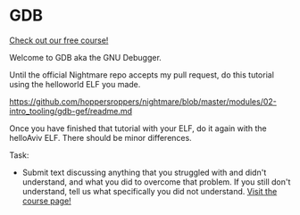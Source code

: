 # GDB

[Check out our free course!](https://academy.hoppersroppers.org/mod/assign/view.php?id=380)

Welcome to GDB aka the GNU Debugger. 

Until the official Nightmare repo accepts my pull request, do this tutorial using the helloworld ELF you made. 

<https://github.com/hoppersroppers/nightmare/blob/master/modules/02-intro_tooling/gdb-gef/readme.md>

Once you have finished that tutorial with your ELF, do it again with the helloAviv ELF. There should be minor differences. 

Task: 

* Submit text discussing anything that you struggled with and didn't understand, and what you did to overcome that problem. If you still don't understand, tell us what specifically you did not understand.
[Visit the course page!](https://academy.hoppersroppers.org/mod/assign/view.php?id=380)
